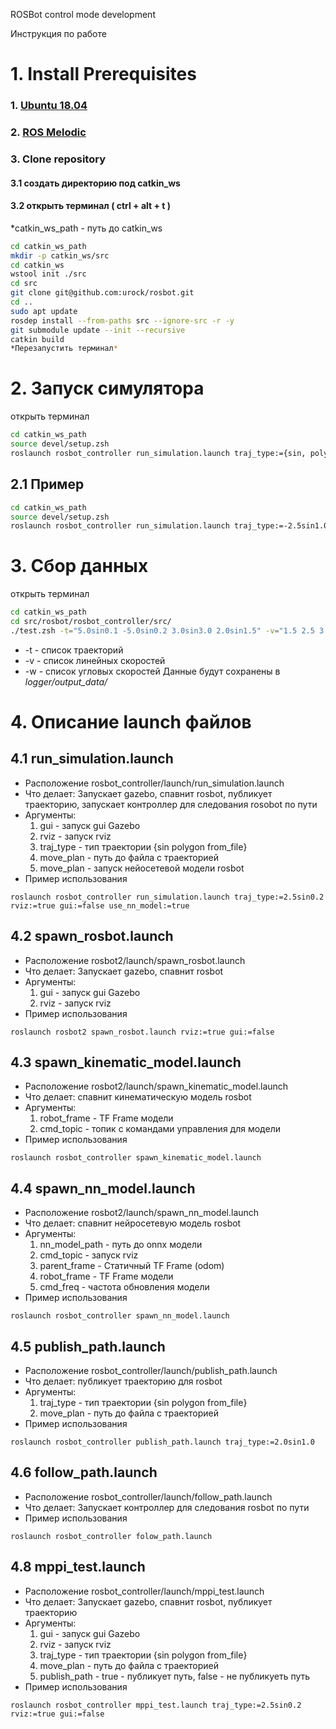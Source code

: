 ROSBot control mode development 

Инструкция по работе

# 1. Install Prerequisites
### 1. [Ubuntu 18.04](https://ubuntu.com) 
### 2. [ROS Melodic](https://wiki.ros.org/melodic/Installation/Ubuntu)
### 3. Clone repository 
#### 3.1 создать директорию под catkin_ws 
#### 3.2 открыть терминал ( ctrl + alt + t )
*catkin_ws_path - путь до catkin_ws
```bash
cd catkin_ws_path
mkdir -p catkin_ws/src
cd catkin_ws
wstool init ./src
cd src
git clone git@github.com:urock/rosbot.git 
cd ..
sudo apt update
rosdep install --from-paths src --ignore-src -r -y 
git submodule update --init --recursive 
catkin build
*Перезапустить терминал*
```

# 2. Запуск симулятора
открыть терминал
```bash
cd catkin_ws_path
source devel/setup.zsh
roslaunch rosbot_controller run_simulation.launch traj_type:={sin, polygon} use_nn_model:={true, false}
```
## 2.1 Пример
```bash
cd catkin_ws_path
source devel/setup.zsh
roslaunch rosbot_controller run_simulation.launch traj_type:=-2.5sin1.0
```

# 3. Сбор данных
открыть терминал
```bash
cd catkin_ws_path
cd src/rosbot/rosbot_controller/src/ 
./test.zsh -t="5.0sin0.1 -5.0sin0.2 3.0sin3.0 2.0sin1.5" -v="1.5 2.5 3.5 4.5" -w="0.5 1.0 2.5 3.0"
```
* -t - список траекторий
* -v - список линейных скоростей
* -w - список угловых скоростей
Данные будут сохранены в *logger/output_data/*

# 4. Описание launch файлов

## 4.1 run_simulation.launch
* Расположение rosbot_controller/launch/run_simulation.launch
* Что делает: Запускает gazebo, спавнит rosbot, публикует траекторию, запускает контроллер для следования rosobot по пути
* Аргументы:
	1. gui - запуск gui Gazebo
	2. rviz - запуск rviz
	3. traj_type - тип траектории {sin polygon from_file}
	4. move_plan - путь до файла с траекторией
	5. move_plan - запуск нейосетевой модели rosbot
* Пример использования
```
roslaunch rosbot_controller run_simulation.launch traj_type:=2.5sin0.2 rviz:=true gui:=false use_nn_model:=true
```

## 4.2 spawn_rosbot.launch
* Расположение rosbot2/launch/spawn_rosbot.launch
* Что делает: Запускает gazebo, спавнит rosbot
* Аргументы:
	1. gui - запуск gui Gazebo
	2. rviz - запуск rviz
* Пример использования
```
roslaunch rosbot2 spawn_rosbot.launch rviz:=true gui:=false 
```

## 4.3 spawn_kinematic_model.launch
* Расположение rosbot2/launch/spawn_kinematic_model.launch
* Что делает: спавнит кинематическую модель rosbot
* Аргументы:
	1. robot_frame - TF Frame модели
	2. cmd_topic - топик с командами управления для модели
* Пример использования
```
roslaunch rosbot_controller spawn_kinematic_model.launch 
```

## 4.4 spawn_nn_model.launch
* Расположение rosbot2/launch/spawn_nn_model.launch
* Что делает: спавнит нейросетевую модель rosbot
* Аргументы:
	1. nn_model_path - путь до onnx модели
	2. cmd_topic - запуск rviz
	3. parent_frame - Статичный TF Frame (odom)
	4. robot_frame - TF Frame модели
	5. cmd_freq - частота обновления модели
* Пример использования
```
roslaunch rosbot_controller spawn_nn_model.launch 
```

## 4.5 publish_path.launch
* Расположение rosbot_controller/launch/publish_path.launch
* Что делает: публикует траекторию для rosbot
* Аргументы:
	1. traj_type - тип траектории {sin polygon from_file}
	2. move_plan - путь до файла с траекторией
* Пример использования
```
roslaunch rosbot_controller publish_path.launch traj_type:=2.0sin1.0
```

## 4.6 follow_path.launch
* Расположение rosbot_controller/launch/follow_path.launch
* Что делает: Запускает контроллер для следования rosbot по пути
* Пример использования
```
roslaunch rosbot_controller folow_path.launch
```

## 4.8 mppi_test.launch
* Расположение rosbot_controller/launch/mppi_test.launch
* Что делает: Запускает gazebo, спавнит rosbot, публикует траекторию
* Аргументы:
	1. gui - запуск gui Gazebo
	2. rviz - запуск rviz
	3. traj_type - тип траектории {sin polygon from_file}
	4. move_plan - путь до файла с траекторией
	5. publish_path - true - публикует путь, false - не публикуеть путь
* Пример использования
```
roslaunch rosbot_controller mppi_test.launch traj_type:=2.5sin0.2 rviz:=true gui:=false 
```

